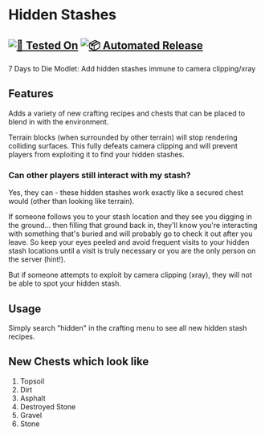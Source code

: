 # Hidden Stashes

## [![🧪 Tested On](https://img.shields.io/badge/🧪%20Tested%20On-A20.6%20b9-blue.svg)](https://7daystodie.com/) [![📦 Automated Release](https://github.com/fatal-expedition/hidden-stashes/actions/workflows/release.yml/badge.svg)](https://github.com/fatal-expedition/hidden-stashes/actions/workflows/release.yml)

7 Days to Die Modlet: Add hidden stashes immune to camera clipping/xray

## Features

Adds a variety of new crafting recipes and chests that can be placed to blend in with the environment.

Terrain blocks (when surrounded by other terrain) will stop rendering colliding surfaces. This fully defeats camera clipping and will prevent players from exploiting it to find your hidden stashes.

### Can other players still interact with my stash?

Yes, they can - these hidden stashes work exactly like a secured chest would (other than looking like terrain).

If someone follows you to your stash location and they see you digging in the ground... then filling that ground back in, they'll know you're interacting with something that's buried and will probably go to check it out after you leave. So keep your eyes peeled and avoid frequent visits to your hidden stash locations until a visit is truly necessary or you are the only person on the server (hint!).

But if someone attempts to exploit by camera clipping (xray), they will not be able to spot your hidden stash.

## Usage

Simply search "hidden" in the crafting menu to see all new hidden stash recipes.

## New Chests which look like

1. Topsoil
2. Dirt
3. Asphalt
4. Destroyed Stone
5. Gravel
6. Stone
